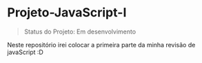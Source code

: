 # Projeto-JavaScript-I

>Status do Projeto: Em desenvolvimento

Neste repositório irei colocar a primeira parte da minha revisão de javaScript :D
